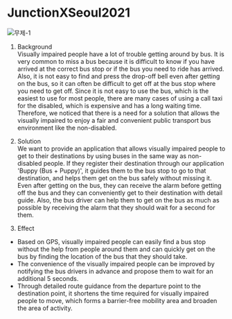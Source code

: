 # JunctionXSeoul2021

![무제-1](https://user-images.githubusercontent.com/45136689/119251459-9c584b80-bbe1-11eb-8de7-5acaf14f5918.png)



1) Background  
Visually impaired people have a lot of trouble getting around by bus. It is very common to miss a bus because it is difficult to know if you have arrived at the correct bus stop or if the bus you need to ride has arrived. Also, it is not easy to find and press the drop-off bell even after getting on the bus, so it can often be difficult to get off at the bus stop where you need to get off. Since it is not easy to use the bus, which is the easiest to use for most people, there are many cases of using a call taxi for the disabled, which is expensive and has a long waiting time. Therefore, we noticed that there is a need for a solution that allows the visually impaired to enjoy a fair and convenient public transport bus environment like the non-disabled.

2) Solution  
We want to provide an application that allows visually impaired people to get to their destinations by using buses in the same way as non-disabled people. If they register their destination through our application 'Buppy (Bus + Puppy)', it guides them to the bus stop to go to that destination, and helps them get on the bus safely without missing it. Even after getting on the bus, they can receive the alarm before getting off the bus and they can conveniently get to their destination with detail guide.
Also,  the bus driver can help them to get on the bus as much as possible by receiving the alarm that they should wait for a second for them.

3) Effect  
- Based on GPS, visually impaired people can easily find a bus stop without the help from people around them and can quickly get on the bus by finding the location of the bus that they should take. 
- The convenience of the visually impaired people can be improved by notifying the bus drivers in advance and propose them to wait for an additional 5 seconds.
- Through detailed route guidance from the departure point to the destination point, it shortens the time required for visually impaired people to move, which forms a barrier-free mobility area and broaden the area of activity.
